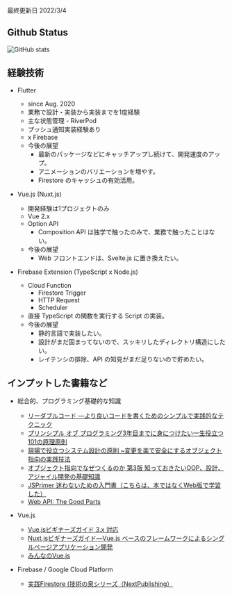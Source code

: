 <link href="style.css" rel="stylesheet"></link>
最終更新日 2022/3/4

## Github Status
![GitHub stats](https://github-readme-stats.vercel.app/api?username=Zudah228)


## 経験技術
- Flutter
  - since Aug. 2020
  - 業務で設計・実装から実装までを1度経験
  - 主な状態管理 - RiverPod
  - プッシュ通知実装経験あり
  - x Firebase
  - 今後の展望
    - 最新のパッケージなどにキャッチアップし続けて、開発速度のアップ。
    - アニメーションのバリエーションを増やす。
    - Firestore のキャッシュの有効活用。

- Vue.js (Nuxt.js)
  - 開発経験は1プロジェクトのみ
  - Vue 2.x
  - Option API
    - Composition API は独学で触ったのみで、業務で触ったことはない。
  - 今後の展望
    - Web フロントエンドは、Svelte.js に置き換えたい。

- Firebase Extension (TypeScript x Node.js)
  - Cloud Function
    - Firestore Trigger
    - HTTP Request
    - Scheduler
  - 直接 TypeScript の関数を実行する Script の実装。
  - 今後の展望
    - 静的言語で実装したい。
    - 設計がまだ固まってないので、スッキリしたディレクトリ構造にしたい。
    - レイテンシの排除、API の知見がまだ足りないので貯めたい。

## インプットした書籍など
- 総合的、プログラミング基礎的な知識
  - [リーダブルコード ―より良いコードを書くためのシンプルで実践的なテクニック](https://www.amazon.co.jp/dp/4873115655/ref=cm_sw_em_r_mt_dp_F46MEGE6NZWD4SBD3R3Z)
  - [プリンシプル オブ プログラミング3年目までに身につけたい一生役立つ101の原理原則](https://www.amazon.co.jp/dp/4798046140/ref=cm_sw_em_r_mt_dp_ZNT5XTMDBDWR5CNXT60Z?_encoding=UTF8&psc=1)
  - [現場で役立つシステム設計の原則 ~変更を楽で安全にするオブジェクト指向の実践技法](https://www.amazon.co.jp/dp/477419087X/ref=cm_sw_em_r_mt_dp_1T8PC9E799A1W2AKDAX5?_encoding=UTF8&psc=1)
  - [オブジェクト指向でなぜつくるのか 第3版 知っておきたいOOP、設計、アジャイル開発の基礎知識](https://www.amazon.co.jp/dp/4296000187/ref=cm_sw_em_r_mt_dp_J5HBK4KEHZRQ5WH8SGJY?_encoding=UTF8&psc=1)
  - [JSPrimer 迷わないための入門書（こちらは、本ではなくWeb版で学習した）](https://jsprimer.net/)
  - [Web API: The Good Parts](https://www.amazon.co.jp/dp/4873116864/ref=cm_sw_em_r_mt_dp_PNVR1RKQ6C05W4CNNBYE?_encoding=UTF8&psc=1)

- Vue.js
  - [Vue.jsビギナーズガイド 3.x 対応](https://www.amazon.co.jp/dp/4863543328/ref=cm_sw_em_r_mt_dp_RC1FRWZDGAF6R9FKMCZ7)
  - [Nuxt.jsビギナーズガイド―Vue.js ベースのフレームワークによるシングルページアプリケーション開発](https://www.amazon.co.jp/dp/4863542569/ref=cm_sw_em_r_mt_dp_8KXY7ERPEFZWG4KS234V?_encoding=UTF8&psc=1)
  - [みんなのVue.js](https://www.amazon.co.jp/dp/4297119021/ref=cm_sw_em_r_mt_dp_5AHXMJVZTABNE6Z2TNSC)

- Firebase / Google Cloud Platform
  - [実践Firestore (技術の泉シリーズ（NextPublishing）](https://www.amazon.co.jp/dp/484437852X/ref=cm_sw_em_r_mt_dp_1XM1VC6ZDEGX5PZ94RTT?_encoding=UTF8&psc=1)